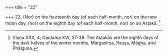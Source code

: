 +++
title = "22"

+++
22. (Nor) on the fourteenth day (of each half-month, nor) on the new moon day, (nor) on the eighth day (of each half-month, nor) on an Aṣṭakā, [^17] 


[^17]:  Viṣṇu XXX, 4; Gautama XVI, 37-38. The Aṣṭakās are the eighth days of the dark halves of the winter months, Mārgaśīrṣa, Pauṣa, Māgha, and Phālguṇa.

